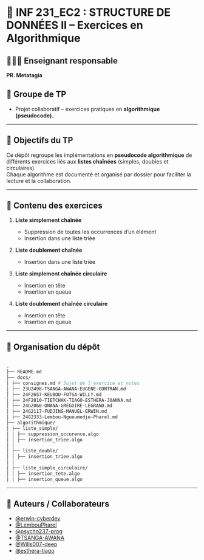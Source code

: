 # 📘 INF 231_EC2 : STRUCTURE DE DONNÉES II – Exercices en Algorithmique  
## 👨🏾‍🏫 Enseignant responsable  

**PR. Metatagia** 

## 👥 Groupe de TP  

- Projet collaboratif – exercices pratiques en **algorithmique (pseudocode).**  

---

## 📌 Objectifs du TP  

Ce dépôt regroupe les implémentations en **pseudocode algorithmique** de différents exercices liés aux **listes chaînées** (simples, doubles et circulaires).  
Chaque algorithme est documenté et organisé par dossier pour faciliter la lecture et la collaboration.  

---

## 📂 Contenu des exercices  

1. **Liste simplement chaînée**  
   - Suppression de toutes les occurrences d’un élément  
   - Insertion dans une liste triée  

2. **Liste doublement chaînée**  
   - Insertion dans une liste triée  

3. **Liste simplement chaînée circulaire**  
   - Insertion en tête  
   - Insertion en queue  

4. **Liste doublement chaînée circulaire**  
   - Insertion en tête  
   - Insertion en queue  

---

## 📖 Organisation du dépôt  

```bash

.
├── README.md
├── docs/
│ ├── consignes.md # Sujet de l'exercice et notes
│ ├── 23U2498-TSANGA-AWANA-EUGENE-GONTRAN.md
│ ├── 24F2657-KEUBOU-FOTSA-WILLY.md
│ ├── 24F2810-TIETCHAK-TIAGO-ESTHERA-JOANNA.md
│ ├── 24G2060-ONANA-GREGOIRE-LEGRAND.md
│ ├── 24G2117-FUDJING-MANUEL-ERWIN.md
│ ├── 24G2333-Lembou-Ngueumedje-Pharel.md
├── algorithmique/
│ ├── liste_simple/
│ │ ├── suppression_occurence.algo
│ │ ├── insertion_triee.algo
│ │
│ ├── liste_double/
│ │ ├── insertion_triee.algo
│ │
│ ├── liste_simple_circulaire/
│ │ ├── insertion_tete.algo
│ │ ├── insertion_queue.algo

``` 

---

## 👤 Auteurs / Collaborateurs  


- [@erwin-cyberdev](https://github.com/erwin-cyberdev)  
- [@LembouPharel](https://github.com/LembouPharel)  
- [@psycho237-prog](https://github.com/psycho237-prog)  
- [@TSANGA-AWANA](https://github.com/TSANGA-AWANA)  
- [@Wills007-deep](https://github.com/Wills007-deep)  
- [@esthera-tiago](https://github.com/esthera-tiago)

